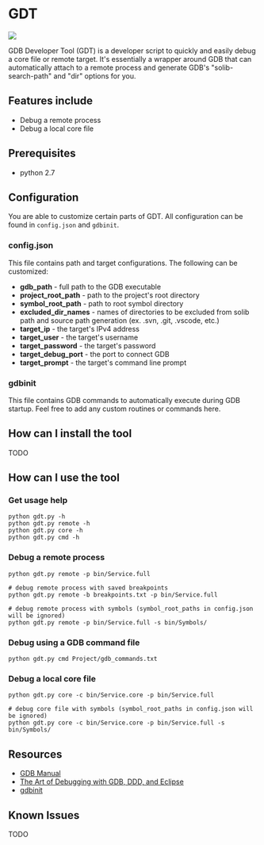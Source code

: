 # GDT

<a href="https://codeclimate.com/github/brandonsoto/gdt/maintainability"><img src="https://api.codeclimate.com/v1/badges/c203adcc92be588cf10d/maintainability" /></a>

GDB Developer Tool (GDT) is a developer script to quickly and easily debug a core file or remote target. It's essentially a wrapper around GDB that can automatically attach to a remote process and generate GDB's "solib-search-path" and "dir" options for you.

## Features include

- Debug a remote process
- Debug a local core file

## Prerequisites

- python 2.7

## Configuration

You are able to customize certain parts of GDT. All configuration can be found in `config.json` and `gdbinit`.

### config.json
This file contains path and target configurations. The following can be customized:
- **gdb_path** - full path to the GDB executable
- **project_root_path** - path to the project's root directory
- **symbol_root_path** - path to root symbol directory
- **excluded_dir_names** - names of directories to be excluded from solib path and source path generation (ex. .svn, .git, .vscode, etc.)
- **target_ip** - the target's IPv4 address
- **target_user** - the target's username
- **target_password** - the target's password
- **target_debug_port** - the port to connect GDB
- **target_prompt** - the target's command line prompt

### gdbinit
This file contains GDB commands to automatically execute during GDB startup. Feel free to add any custom routines or commands here.

## How can I install the tool

TODO

## How can I use the tool

### Get usage help

```shell
python gdt.py -h
python gdt.py remote -h
python gdt.py core -h
python gdt.py cmd -h
```

### Debug a remote process

```shell
python gdt.py remote -p bin/Service.full

# debug remote process with saved breakpoints
python gdt.py remote -b breakpoints.txt -p bin/Service.full

# debug remote process with symbols (symbol_root_paths in config.json will be ignored)
python gdt.py remote -p bin/Service.full -s bin/Symbols/
```

### Debug using a GDB command file

```shell
python gdt.py cmd Project/gdb_commands.txt
```

### Debug a local core file

```shell
python gdt.py core -c bin/Service.core -p bin/Service.full

# debug core file with symbols (symbol_root_paths in config.json will be ignored)
python gdt.py core -c bin/Service.core -p bin/Service.full -s bin/Symbols/
```

## Resources
- [GDB Manual](https://sourceware.org/gdb/onlinedocs/gdb/index.html#SEC_Contents)
- [The Art of Debugging with GDB, DDD, and Eclipse](https://www.amazon.com/Art-Debugging-GDB-DDD-Eclipse/dp/1593271743/ref=sr_1_2?ie=UTF8&qid=1519965502&sr=8-2&keywords=gdb&dpID=51tKpAW8vyL&preST=_SX218_BO1,204,203,200_QL40_&dpSrc=srch)
- [gdbinit](http://man7.org/linux/man-pages/man5/gdbinit.5.html)


## Known Issues

TODO
